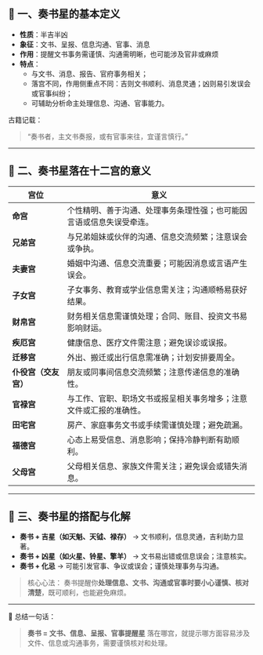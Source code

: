 ## 📝 一、奏书星的基本定义

- **性质**：半吉半凶
- **象征**：文书、呈报、信息沟通、官事、消息
- **作用**：提醒文书事务需谨慎、沟通需明晰，也可能涉及官非或麻烦
- **特点**：
  - 与文书、消息、报告、官府事务相关；
  - 落宫不同，作用侧重点不同：吉则文书顺利、消息灵通；凶则易引发误会或官事纠纷；
  - 可辅助分析命主处理信息、沟通、官事能力。

古籍记载：

> “奏书者，主文书奏报，或有官事来往，宜谨言慎行。”

------

## 🧩 二、奏书星落在十二宫的意义

| 宫位                 | 意义                                                         |
| -------------------- | ------------------------------------------------------------ |
| **命宫**             | 个性精明、善于沟通、处理事务条理性强；也可能因言语或信息失误受牵连。 |
| **兄弟宫**           | 与兄弟姐妹或伙伴的沟通、信息交流频繁；注意误会或争执。       |
| **夫妻宫**           | 婚姻中沟通、信息交流重要；可能因消息或言语产生误会。         |
| **子女宫**           | 子女事务、教育或学业信息需关注；沟通顺畅易获好结果。         |
| **财帛宫**           | 财务相关信息需谨慎处理；合同、账目、投资文书易影响财运。     |
| **疾厄宫**           | 健康信息、医疗文件需注意；避免误诊或误报。                   |
| **迁移宫**           | 外出、搬迁或出行信息需准确；计划安排要周全。                 |
| **仆役宫（交友宫）** | 朋友或同事间信息交流频繁；注意传递信息的准确性。             |
| **官禄宫**           | 与工作、官职、职场文书或报呈相关事务增多；注意文件或汇报的准确性。 |
| **田宅宫**           | 房产、家庭事务文书或手续需谨慎处理；避免疏漏。               |
| **福德宫**           | 心态上易受信息、消息影响；保持冷静判断有助顺利。             |
| **父母宫**           | 父母相关信息、家族文件需关注；避免误会或错失消息。           |

------

## 🔮 三、奏书星的搭配与化解

- **奏书 + 吉星（如天魁、天钺、禄存）** → 文书顺利，信息灵通，吉利助力显著。
- **奏书 + 凶星（如火星、铃星、擎羊）** → 文书易出错或信息误会；注意核实。
- **奏书 + 化忌** → 可能引发官事、争议或误会；谨慎处理事务与沟通。

> 核心心法：
>  奏书提醒你**处理信息、文书、沟通或官事时要小心谨慎、核对清楚**，既可顺利，也能避免麻烦。

------

📘 总结一句话：

> **奏书 = 文书、信息、呈报、官事提醒星**
>  落在哪宫，就提示哪方面容易涉及文件、信息或沟通事务，需要谨慎核对和处理。